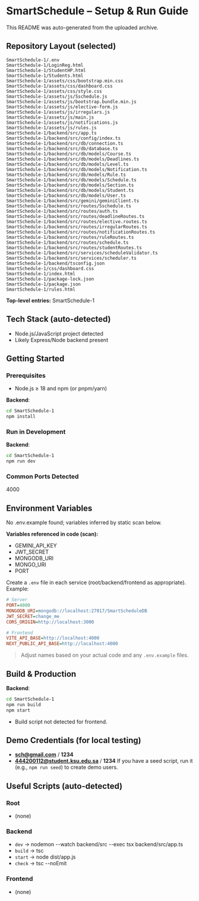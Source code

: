 # SmartSchedule – Setup & Run Guide

This README was auto-generated from the uploaded archive.

## Repository Layout (selected)

```
SmartSchedule-1/.env
SmartSchedule-1/LoginReg.html
SmartSchedule-1/StudentHP.html
SmartSchedule-1/Students.html
SmartSchedule-1/assets/css/bootstrap.min.css
SmartSchedule-1/assets/css/dashboard.css
SmartSchedule-1/assets/css/style.css
SmartSchedule-1/assets/js/Sschedule.js
SmartSchedule-1/assets/js/bootstrap.bundle.min.js
SmartSchedule-1/assets/js/elective-form.js
SmartSchedule-1/assets/js/irregulars.js
SmartSchedule-1/assets/js/main.js
SmartSchedule-1/assets/js/notifications.js
SmartSchedule-1/assets/js/rules.js
SmartSchedule-1/backend/src/app.ts
SmartSchedule-1/backend/src/config/index.ts
SmartSchedule-1/backend/src/db/connection.ts
SmartSchedule-1/backend/src/db/database.ts
SmartSchedule-1/backend/src/db/models/Course.ts
SmartSchedule-1/backend/src/db/models/Deadlines.ts
SmartSchedule-1/backend/src/db/models/Level.ts
SmartSchedule-1/backend/src/db/models/Notification.ts
SmartSchedule-1/backend/src/db/models/Rule.ts
SmartSchedule-1/backend/src/db/models/Schedule.ts
SmartSchedule-1/backend/src/db/models/Section.ts
SmartSchedule-1/backend/src/db/models/Student.ts
SmartSchedule-1/backend/src/db/models/User.ts
SmartSchedule-1/backend/src/gemini/geminiClient.ts
SmartSchedule-1/backend/src/routes/Sschedule.ts
SmartSchedule-1/backend/src/routes/auth.ts
SmartSchedule-1/backend/src/routes/deadlineRoutes.ts
SmartSchedule-1/backend/src/routes/elective.routes.ts
SmartSchedule-1/backend/src/routes/irregularRoutes.ts
SmartSchedule-1/backend/src/routes/notificationRoutes.ts
SmartSchedule-1/backend/src/routes/ruleRoutes.ts
SmartSchedule-1/backend/src/routes/schedule.ts
SmartSchedule-1/backend/src/routes/studentRoutes.ts
SmartSchedule-1/backend/src/services/scheduleValidator.ts
SmartSchedule-1/backend/src/services/scheduler.ts
SmartSchedule-1/backend/tsconfig.json
SmartSchedule-1/css/dashboard.css
SmartSchedule-1/index.html
SmartSchedule-1/package-lock.json
SmartSchedule-1/package.json
SmartSchedule-1/rules.html
```

**Top-level entries:** SmartSchedule-1

## Tech Stack (auto-detected)

- Node.js/JavaScript project detected
- Likely Express/Node backend present

## Getting Started

### Prerequisites
- Node.js ≥ 18 and npm (or pnpm/yarn)

**Backend**:

```bash
cd SmartSchedule-1
npm install
```

### Run in Development

**Backend**:

```bash
cd SmartSchedule-1
npm run dev
```

### Common Ports Detected
4000

## Environment Variables

No .env.example found; variables inferred by static scan below.

**Variables referenced in code (scan):**
- GEMINI_API_KEY
- JWT_SECRET
- MONGODB_URI
- MONGO_URI
- PORT

Create a `.env` file in each service (root/backend/frontend as appropriate). Example:
```ini
# Server
PORT=4000
MONGODB_URI=mongodb://localhost:27017/SmartScheduleDB
JWT_SECRET=change_me
CORS_ORIGIN=http://localhost:3000

# Frontend
VITE_API_BASE=http://localhost:4000
NEXT_PUBLIC_API_BASE=http://localhost:4000
```
> Adjust names based on your actual code and any `.env.example` files.

## Build & Production

**Backend**:

```bash
cd SmartSchedule-1
npm run build
npm start
```

- Build script not detected for frontend.

## Demo Credentials (for local testing)

- **sch@gmail.com** / **1234**
- **444200112@student.ksu.edu.sa** / **1234**
If you have a seed script, run it (e.g., `npm run seed`) to create demo users.

## Useful Scripts (auto-detected)

### Root
- (none)
### Backend
- `dev` → nodemon --watch backend/src --exec tsx backend/src/app.ts
- `build` → tsc
- `start` → node dist/app.js
- `check` → tsc --noEmit
### Frontend
- (none)


